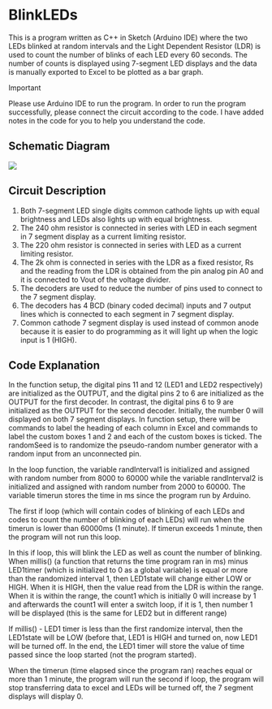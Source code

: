# BlinkLEDs

This is a program written as C++ in Sketch (Arduino IDE) where the two LEDs blinked at random intervals and the Light Dependent Resistor (LDR) is used to count the number of blinks of each LED every 60 seconds. The number of counts is displayed using 7-segment LED displays and the data is manually exported to Excel to be plotted as a bar graph. 

> [!IMPORTANT] 
> Please use Arduino IDE to run the program. In order to run the program successfully, please connect the circuit according to the code. I have added notes in the code for you to help you understand the code. 

## Schematic Diagram 

![](https://i.imgur.com/rHCvEz5.png)

## Circuit Description

1) Both 7-segment LED single digits common cathode lights up with equal brightness and LEDs also lights up with equal brightness.
2) The 240 ohm resistor is connected in series with LED in each segment in 7 segment display as a current limiting resistor.
3) The 220 ohm resistor is connected in series with LED as a current limiting resistor.
4) The 2k ohm is connected in series with the LDR as a fixed resistor, Rs and the reading from the LDR is obtained from the pin analog pin A0 and it is connected to Vout of the voltage divider.
5) The decoders are used to reduce the number of pins used to connect to the 7 segment display.
6) The decoders has 4 BCD (binary coded decimal) inputs and 7 output lines which is connected to each segment in 7 segment display.
7) Common cathode 7 segment display is used instead of common anode because it is easier to do programming as it will light up when the logic input is 1 (HIGH).

## Code Explanation

In the function setup, the digital pins 11 and 12 (LED1 and LED2 respectively) are initialized as the OUTPUT, and the digital pins 2 to 6 are initialized as the OUTPUT for the first decoder. In contrast, the digital pins 6 to 9 are initialized as the OUTPUT for the second decoder. Initially, the number 0 will displayed on both 7 segment displays. In function setup, there will be commands to label the heading of each column in Excel and commands to label the custom boxes 1 and 2 and each of the custom boxes is ticked. The randomSeed is to randomize the pseudo-random number generator with a random input from an unconnected pin.

In the loop function, the variable randInterval1 is initialized and assigned with random number from 8000 to 60000 while the variable randInterval2 is initialized and assigned with random number from 2000 to 60000. The variable timerun stores the time in ms since the program run by Arduino.

The first if loop (which will contain codes of blinking of each LEDs and codes to count the number of blinking of each LEDs) will run when the timerun is lower than 60000ms (1 minute). If timerun exceeds 1 minute, then the program will not run this loop.

In this if loop, this will blink the LED as well as count the number of blinking. When millis() (a function that returns the time program ran in ms) minus LED1timer (which is initialized to 0 as a global variable) is equal or more than the randomized interval 1, then LED1state will change either LOW or HIGH. When it is HIGH, then the value read from the LDR is within the range. When it is within the range, the count1 which is initially 0 will increase by 1 and afterwards the count1 will enter a switch loop, if it is 1, then number 1 will be displayed (this is the same for LED2 but in different range)

If millis() - LED1 timer is less than the first randomize interval, then the LED1state will be LOW (before that, LED1 is HIGH and turned on, now LED1 will be turned off. In the end, the LED1 timer will store the value of time passed since the loop started (not the program started).

When the timerun (time elapsed since the program ran) reaches equal or more than 1 minute, the program will run the second if loop, the program will stop transferring data to excel and LEDs will be turned off, the 7 segment displays will display 0.

